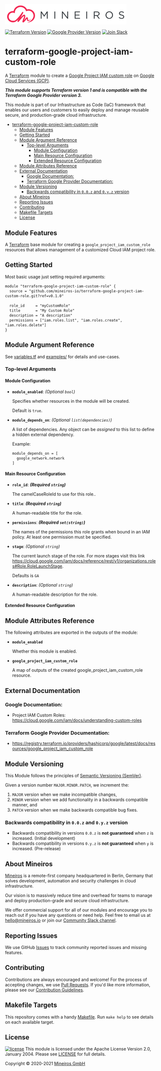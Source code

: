 [<img src="https://raw.githubusercontent.com/mineiros-io/brand/3bffd30e8bdbbde32c143e2650b2faa55f1df3ea/mineiros-primary-logo.svg" width="400"/>][homepage]

[![Terraform Version][badge-terraform]][releases-terraform]
[![Google Provider Version][badge-tf-gcp]][releases-google-provider]
[![Join Slack][badge-slack]][slack]

# terraform-google-project-iam-custom-role

A [Terraform](https://www.terraform.io) module to create a [Google Project IAM custom role](https://cloud.google.com/iam/docs/understanding-custom-roles) on [Google Cloud Services (GCP)](https://cloud.google.com/).

**_This module supports Terraform version 1
and is compatible with the Terraform Google Provider version 3._**

This module is part of our Infrastructure as Code (IaC) framework
that enables our users and customers to easily deploy and manage reusable
secure, and production-grade cloud infrastructure.

- [terraform-google-project-iam-custom-role](#terraform-google-project-iam-custom-role)
  - [Module Features](#module-features)
  - [Getting Started](#getting-started)
  - [Module Argument Reference](#module-argument-reference)
    - [Top-level Arguments](#top-level-arguments)
      - [Module Configuration](#module-configuration)
      - [Main Resource Configuration](#main-resource-configuration)
      - [Extended Resource Configuration](#extended-resource-configuration)
  - [Module Attributes Reference](#module-attributes-reference)
  - [External Documentation](#external-documentation)
    - [Google Documentation:](#google-documentation)
    - [Terraform Google Provider Documentation:](#terraform-google-provider-documentation)
  - [Module Versioning](#module-versioning)
    - [Backwards compatibility in `0.0.z` and `0.y.z` version](#backwards-compatibility-in-00z-and-0yz-version)
  - [About Mineiros](#about-mineiros)
  - [Reporting Issues](#reporting-issues)
  - [Contributing](#contributing)
  - [Makefile Targets](#makefile-targets)
  - [License](#license)

## Module Features

A [Terraform] base module for creating a `google_project_iam_custom_role` resources that allows management of a customized Cloud IAM project role.

## Getting Started

Most basic usage just setting required arguments:

```hcl
module "terraform-google-project-iam-custom-role" {
  source = "github.com/mineiros-io/terraform-google-project-iam-custom-role.git?ref=v0.1.0"

  role_id     = "myCustomRole"
  title       = "My Custom Role"
  description = "A description"
  permissions = ["iam.roles.list", "iam.roles.create", "iam.roles.delete"]
}
```

## Module Argument Reference

See [variables.tf] and [examples/] for details and use-cases.

### Top-level Arguments

#### Module Configuration

- **`module_enabled`**: _(Optional `bool`)_

  Specifies whether resources in the module will be created.

  Default is `true`.

- **`module_depends_on`**: _(Optional `list(dependencies)`)_

  A list of dependencies. Any object can be _assigned_ to this list to define a hidden external dependency.

  Example:

  ```hcl
  module_depends_on = [
    google_network.network
  ]
  ```

#### Main Resource Configuration

- **`role_id`**: **_(Required `string`)_**

  The camelCaseRoleId to use for this role..

- **`title`**: **_(Required `string`)_**

  A human-readable title for the role.

- **`permissions`**: **_(Required `set(string)`)_**

  The names of the permissions this role grants when bound in an IAM policy. At least one permission must be specified.

- **`stage`**: _(Optional `string`)_

  The current launch stage of the role. For more stages visit this link https://cloud.google.com/iam/docs/reference/rest/v1/organizations.roles#Role.RoleLaunchStage.

  Defaults is `GA`

- **`description`**: _(Optional `string`)_

  A human-readable description for the role.

#### Extended Resource Configuration

## Module Attributes Reference

The following attributes are exported in the outputs of the module:

- **`module_enabled`**

  Whether this module is enabled.

- **`google_project_iam_custom_role`**

  A map of outputs of the created google_project_iam_custom_role resource.

## External Documentation

### Google Documentation:

  - Project IAM Custom Roles: <https://cloud.google.com/iam/docs/understanding-custom-roles>

### Terraform Google Provider Documentation:

  - <https://registry.terraform.io/providers/hashicorp/google/latest/docs/resources/google_project_iam_custom_role>

## Module Versioning

This Module follows the principles of [Semantic Versioning (SemVer)].

Given a version number `MAJOR.MINOR.PATCH`, we increment the:

1. `MAJOR` version when we make incompatible changes,
2. `MINOR` version when we add functionality in a backwards compatible manner, and
3. `PATCH` version when we make backwards compatible bug fixes.

### Backwards compatibility in `0.0.z` and `0.y.z` version

- Backwards compatibility in versions `0.0.z` is **not guaranteed** when `z` is increased. (Initial development)
- Backwards compatibility in versions `0.y.z` is **not guaranteed** when `y` is increased. (Pre-release)

## About Mineiros

[Mineiros][homepage] is a remote-first company headquartered in Berlin, Germany
that solves development, automation and security challenges in cloud infrastructure.

Our vision is to massively reduce time and overhead for teams to manage and
deploy production-grade and secure cloud infrastructure.

We offer commercial support for all of our modules and encourage you to reach out
if you have any questions or need help. Feel free to email us at [hello@mineiros.io] or join our
[Community Slack channel][slack].

## Reporting Issues

We use GitHub [Issues] to track community reported issues and missing features.

## Contributing

Contributions are always encouraged and welcome! For the process of accepting changes, we use
[Pull Requests]. If you'd like more information, please see our [Contribution Guidelines].

## Makefile Targets

This repository comes with a handy [Makefile].
Run `make help` to see details on each available target.

## License

[![license][badge-license]][apache20]
This module is licensed under the Apache License Version 2.0, January 2004.
Please see [LICENSE] for full details.

Copyright &copy; 2020-2021 [Mineiros GmbH][homepage]

<!-- References -->

[homepage]: https://mineiros.io/?ref=terraform-google-project-iam
[hello@mineiros.io]: mailto:hello@mineiros.io

<!-- markdown-link-check-disable -->

[badge-build]: https://github.com/mineiros-io/terraform-google-project-iam-custom-role/workflows/Tests/badge.svg

<!-- markdown-link-check-enable -->

[badge-semver]: https://img.shields.io/github/v/tag/mineiros-io/terraform-google-project-iam-custom-role.svg?label=latest&sort=semver
[badge-license]: https://img.shields.io/badge/license-Apache%202.0-brightgreen.svg
[badge-terraform]: https://img.shields.io/badge/Terraform-1.x-623CE4.svg?logo=terraform
[badge-slack]: https://img.shields.io/badge/slack-@mineiros--community-f32752.svg?logo=slack

<!-- markdown-link-check-disable -->

[build-status]: https://github.com/mineiros-io/terraform-google-project-iam-custom-role/actions
[releases-github]: https://github.com/mineiros-io/terraform-google-project-iam-custom-role/releases

<!-- markdown-link-check-enable -->

[releases-terraform]: https://github.com/hashicorp/terraform/releases
[badge-tf-gcp]: https://img.shields.io/badge/google-3.x-1A73E8.svg?logo=terraform
[releases-google-provider]: https://github.com/terraform-providers/terraform-provider-google/releases
[apache20]: https://opensource.org/licenses/Apache-2.0
[slack]: https://mineiros.io/slack
[terraform]: https://www.terraform.io
[gcp]: https://cloud.google.com/
[semantic versioning (semver)]: https://semver.org/

<!-- markdown-link-check-disable -->

[variables.tf]: https://github.com/mineiros-io/terraform-google-project-iam-custom-role/blob/main/variables.tf
[examples/]: https://github.com/mineiros-io/terraform-google-project-iam-custom-role/blob/main/examples
[issues]: https://github.com/mineiros-io/terraform-google-project-iam-custom-role/issues
[license]: https://github.com/mineiros-io/terraform-google-project-iam-custom-role/blob/main/LICENSE
[makefile]: https://github.com/mineiros-io/terraform-google-project-iam-custom-role/blob/main/Makefile
[pull requests]: https://github.com/mineiros-io/terraform-google-project-iam-custom-role/pulls
[contribution guidelines]: https://github.com/mineiros-io/terraform-google-project-iam-custom-role/blob/main/CONTRIBUTING.md

<!-- markdown-link-check-enable -->